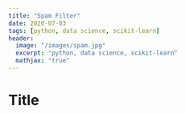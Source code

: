 ```yaml
---
title: "Spam Filter"
date: 2020-07-03
tags: [python, data science, scikit-learn]
header:
  image: "/images/spam.jpg"
  excerpt: "python, data science, scikit-learn"
  mathjax: "true"
---
```


# Title
